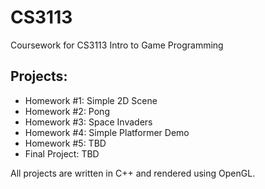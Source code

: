 # CS3113
Coursework for CS3113 Intro to Game Programming

## Projects:

* Homework #1: Simple 2D Scene
* Homework #2: Pong
* Homework #3: Space Invaders
* Homework #4: Simple Platformer Demo
* Homework #5: TBD
* Final Project: TBD

All projects are written in C++ and rendered using OpenGL.
